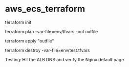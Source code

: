 # aws_ecs_terraform

terraform init

terraform plan -var-file=env/tfvars -out outfile

terraform apply "outfile"

terraform destroy -var-file=env/test.tfvars

Testing: Hit the ALB DNS and verify the Nginx default page
